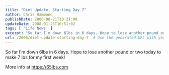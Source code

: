 ```yaml
---
title: "Diet Update, Starting Day 7"
author: Chris Hammond
publishDate: 2006-08-21T10:21:00
updateDate: 2008-01-23T16:51:02
tags: [ 'Life News' ]
excerpt: "So far I'm down 6lbs in 6 days. Hope to lose another pound or two today to make 7 lbs for my first week! More info at https://65lbs.com ..."
url: /2006/diet-update-starting-day-7  # Use the generated URL with year
---
```

<P>So far I'm down 6lbs in 6 days. Hope to lose another pound or two today to make 7 lbs for my first week!</P> <P>More info at <A href="https://65lbs.com">https://65lbs.com</A> </P>
